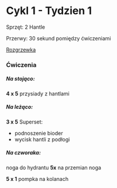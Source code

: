 # Cykl 1 - Tydzien 1

Sprzęt: 2 Hantle

Przerwy: 30 sekund pomiędzy ćwiczeniami

[Rozgrzewka](rozgrzewka.md)

### Ćwiczenia

##### Na stojąco:

**4 x 5** przysiady z hantlami

##### Na leżąco:

**3 x 5** Superset:

- podnoszenie bioder  
- wycisk hantli z podłogi

##### Na czworaka:

noga do hydrantu **5x** na przemian noga

**5 x 1** pompka na kolanach
